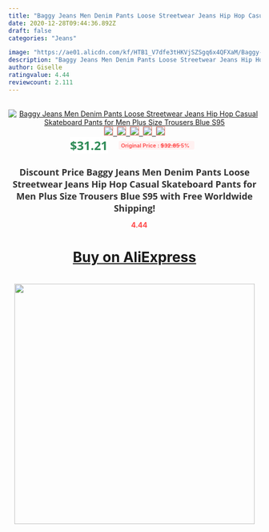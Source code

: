 ```yaml
---
title: "Baggy Jeans Men Denim Pants Loose Streetwear Jeans Hip Hop Casual Skateboard Pants for Men Plus Size Trousers Blue S95"
date: 2020-12-28T09:44:36.892Z
draft: false
categories: "Jeans"

image: "https://ae01.alicdn.com/kf/HTB1_V7dfe3tHKVjSZSgq6x4QFXaM/Baggy-Jeans-Men-Denim-Pants-Loose-Streetwear-Jeans-Hip-Hop-Casual-Skateboard-Pants-for-Men-Plus.jpg"
description: "Baggy Jeans Men Denim Pants Loose Streetwear Jeans Hip Hop Casual Skateboard Pants for Men Plus Size Trousers Blue S95"
author: Giselle
ratingvalue: 4.44
reviewcount: 2.111
---
```

<br>
<div style="text-align: center;">
<a href="https://s.click.aliexpress.com/e/_AbArtx" target="_blank" rel="nofollow noopener noreferrer"><img alt="Baggy Jeans Men Denim Pants Loose Streetwear Jeans Hip Hop Casual Skateboard Pants for Men Plus Size Trousers Blue S95" class="magnifier-image" src="https://ae01.alicdn.com/kf/HTB1_V7dfe3tHKVjSZSgq6x4QFXaM/Baggy-Jeans-Men-Denim-Pants-Loose-Streetwear-Jeans-Hip-Hop-Casual-Skateboard-Pants-for-Men-Plus.jpg_640x640.jpg">
<br>
<img style="border:1px solid salmon" src="https://ae01.alicdn.com/kf/HTB1_V7dfe3tHKVjSZSgq6x4QFXaM/Baggy-Jeans-Men-Denim-Pants-Loose-Streetwear-Jeans-Hip-Hop-Casual-Skateboard-Pants-for-Men-Plus.jpg_120x120.jpg">&nbsp;&nbsp;<img style="border:1px solid salmon" src="https://ae01.alicdn.com/kf/HTB15BzDShnaK1RjSZFBq6AW7VXaT/Baggy-Jeans-Men-Denim-Pants-Loose-Streetwear-Jeans-Hip-Hop-Casual-Skateboard-Pants-for-Men-Plus.jpg_120x120.jpg">&nbsp;&nbsp;<img style="border:1px solid salmon" src="https://ae01.alicdn.com/kf/HTB1yL51a7voK1RjSZFwq6AiCFXaW/Baggy-Jeans-Men-Denim-Pants-Loose-Streetwear-Jeans-Hip-Hop-Casual-Skateboard-Pants-for-Men-Plus.jpg_120x120.jpg">&nbsp;&nbsp;<img style="border:1px solid salmon" src="https://ae01.alicdn.com/kf/HTB1O5B6XfvsK1RjSspdq6AZepXa9/Baggy-Jeans-Men-Denim-Pants-Loose-Streetwear-Jeans-Hip-Hop-Casual-Skateboard-Pants-for-Men-Plus.jpg_120x120.jpg">&nbsp;&nbsp;<img style="border:1px solid salmon" src="https://ae01.alicdn.com/kf/HTB15F07XjDuK1RjSszdq6xGLpXap/Baggy-Jeans-Men-Denim-Pants-Loose-Streetwear-Jeans-Hip-Hop-Casual-Skateboard-Pants-for-Men-Plus.jpg_120x120.jpg"></a></div><br0>
<div style="text-align: center;"><span style="background-color: white; border: 0px; box-sizing: border-box; color: seagreen; display: inline-block; font-family: &quot;open sans&quot; , &quot;arial&quot; , &quot;helvetica&quot; , sans-serif , &quot;heiti&quot;; font-size: 24px; font-stretch: inherit; font-weight: 700; line-height: inherit; margin: 0px 10px 0px 0px; padding: 0px; vertical-align: middle;">$31.21 </span>
<span style="background: rgb(255 , 241 , 241); border-radius: 3px; border: 0px; box-sizing: border-box; color: #ff4747; display: inline-block; font-family: inherit; font-size: 12px; font-stretch: inherit; font-style: inherit; font-variant: inherit; font-weight: 600; line-height: inherit; margin: 0px; padding: 2px 5px; transform: scale(0.9); vertical-align: middle;">Original Price : <b style="text-decoration: line-through;">$32.85 </b> 5%&nbsp;&nbsp;</span></div>
<h1 style="color: #333333; display: inline-block; font-family: &quot;open sans&quot; , &quot;arial&quot; , &quot;helvetica&quot; , sans-serif , &quot;heiti&quot;; font-size: 18px; font-stretch: inherit; font-weight: 700; text-align: center;">Discount Price Baggy Jeans Men Denim Pants Loose Streetwear Jeans Hip Hop Casual Skateboard Pants for Men Plus Size Trousers Blue S95 with Free Worldwide Shipping!</h1>
<div style="color: #ff4747; text-align: center;">
<img src="https://4.bp.blogspot.com/-M0ZcTcb-5uY/XleCXlxnR4I/AAAAAAAAAEc/OrjgMkXV1oMQFaCRZj5HQwOCBcu3w1FegCPcBGAYYCw/s1600/star.png" style="height: 15px;">&nbsp;<b>4.44</b></div>
<div class="button_cont" align="center"><a class="buynow_a" href="https://s.click.aliexpress.com/e/_AbArtx" target="_blank" rel="nofollow noopener noreferrer"><H1>Buy on AliExpress</H1></a></div><br>
<div class="separator" style="clear: both; text-align: center;">
<img src="https://lh3.googleusercontent.com/-pTy5HemUv9M/XlePHvY0dAI/AAAAAAAAAE4/0nX5iRUoIWY8eMW9Dpxeirr157OZliDIgCLcBGAsYHQ/s1600/badge.gif" width="480">
</div>
